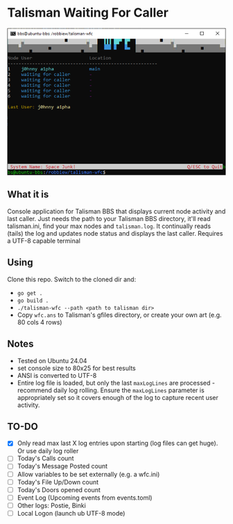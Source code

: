 # Talisman Waiting For Caller
![simple POC](assets/screen.png)

## What it is
Console application for Talisman BBS that displays current node activity and last caller. Just needs the path to your Talisman BBS directory, it'll read talisman.ini, find your max nodes and `talisman.log`. It continually reads (tails) the log and updates node status and displays the last caller. Requires a UTF-8 capable terminal 

## Using
Clone this repo. Switch to the cloned dir and:
- ```go get .```
- ```go build .```
- ```./talisman-wfc --path <path to talisman dir>```
- Copy `wfc.ans` to Talisman's gfiles directory, or create your own art (e.g. 80 cols 4 rows)

## Notes
- Tested on Ubuntu 24.04
- set console size to 80x25 for best results
- ANSI is converted to UTF-8
- Entire log file is loaded, but only the last `maxLogLines` are processed - recommend daily log rolling. Ensure the `maxLogLines` parameter is appropriately set so it covers enough of the log to capture recent user activity.


## TO-DO
- [X] Only read max last X log entries upon starting (log files can get huge). Or use daily log roller
- [ ] Today's Calls count
- [ ] Today's Message Posted count
- [ ] Allow variables to be set externally (e.g. a wfc.ini)
- [ ] Today's File Up/Down count
- [ ] Today's Doors opened count
- [ ] Event Log (Upcoming events from events.toml)
- [ ] Other logs: Postie, Binki
- [ ] Local Logon (launch ub UTF-8 mode)
